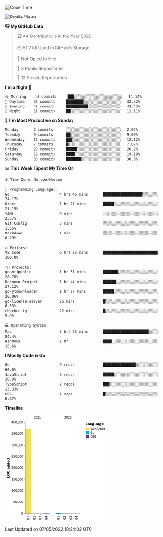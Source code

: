 <!--START_SECTION:waka-->
![Code Time](http://img.shields.io/badge/Code%20Time-295%20hrs%2054%20mins-blue)

![Profile Views](http://img.shields.io/badge/Profile%20Views-0-blue)

**🐱 My GitHub Data** 

> 🏆 44 Contributions in the Year 2022
 > 
> 📦 51.7 kB Used in GitHub's Storage 
 > 
> 🚫 Not Opted to Hire
 > 
> 📜 3 Public Repositories 
 > 
> 🔑 12 Private Repositories  
 > 
**I'm a Night 🦉** 

```text
🌞 Morning    14 commits     ███░░░░░░░░░░░░░░░░░░░░░░   14.14% 
🌆 Daytime    32 commits     ████████░░░░░░░░░░░░░░░░░   32.32% 
🌃 Evening    42 commits     ██████████░░░░░░░░░░░░░░░   42.42% 
🌙 Night      11 commits     ██░░░░░░░░░░░░░░░░░░░░░░░   11.11%

```
📅 **I'm Most Productive on Sunday** 

```text
Monday       2 commits      ░░░░░░░░░░░░░░░░░░░░░░░░░   2.02% 
Tuesday      9 commits      ██░░░░░░░░░░░░░░░░░░░░░░░   9.09% 
Wednesday    12 commits     ███░░░░░░░░░░░░░░░░░░░░░░   12.12% 
Thursday     7 commits      █░░░░░░░░░░░░░░░░░░░░░░░░   7.07% 
Friday       20 commits     █████░░░░░░░░░░░░░░░░░░░░   20.2% 
Saturday     19 commits     ████░░░░░░░░░░░░░░░░░░░░░   19.19% 
Sunday       30 commits     ███████░░░░░░░░░░░░░░░░░░   30.3%

```


📊 **This Week I Spent My Time On** 

```text
⌚︎ Time Zone: Europe/Moscow

💬 Programming Languages: 
Go                       4 hrs 46 mins       ██████████████████░░░░░░░   74.17% 
Other                    1 hr 21 mins        █████░░░░░░░░░░░░░░░░░░░░   21.15% 
YAML                     9 mins              ░░░░░░░░░░░░░░░░░░░░░░░░░   2.57% 
Git Config               5 mins              ░░░░░░░░░░░░░░░░░░░░░░░░░   1.55% 
Markdown                 1 min               ░░░░░░░░░░░░░░░░░░░░░░░░░   0.29%

🔥 Editors: 
VS Code                  6 hrs 26 mins       █████████████████████████   100.0%

🐱‍💻 Projects: 
goantipublic             1 hr 51 mins        ███████░░░░░░░░░░░░░░░░░░   28.78% 
Unknown Project          1 hr 44 mins        ██████░░░░░░░░░░░░░░░░░░░   27.12% 
go-ytdownloader          1 hr 17 mins        █████░░░░░░░░░░░░░░░░░░░░   20.06% 
go-license-server        25 mins             █░░░░░░░░░░░░░░░░░░░░░░░░   6.53% 
checker-tg               22 mins             █░░░░░░░░░░░░░░░░░░░░░░░░   5.9%

💻 Operating System: 
Mac                      5 hrs 25 mins       █████████████████████░░░░   84.4% 
Windows                  1 hr                ████░░░░░░░░░░░░░░░░░░░░░   15.6%

```

**I Mostly Code in Go** 

```text
Go                       9 repos             ███████████████░░░░░░░░░░   60.0% 
JavaScript               3 repos             █████░░░░░░░░░░░░░░░░░░░░   20.0% 
TypeScript               2 repos             ███░░░░░░░░░░░░░░░░░░░░░░   13.33% 
CSS                      1 repo              █░░░░░░░░░░░░░░░░░░░░░░░░   6.67%

```


**Timeline**

![Chart not found](https://raw.githubusercontent.com/jeezft/jeezft/main/charts/bar_graph.png) 


 Last Updated on 07/05/2022 18:24:02 UTC
<!--END_SECTION:waka-->
